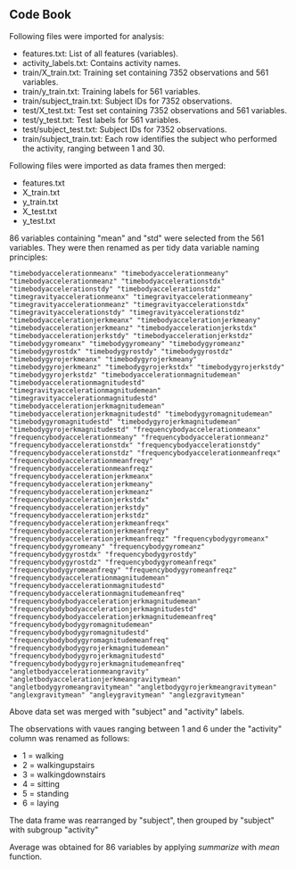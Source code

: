 ## Code Book

Following files were imported for analysis:
* features.txt: List of all features (variables).
* activity_labels.txt: Contains activity names.
* train/X_train.txt: Training set containing 7352 observations and 561 variables.
* train/y_train.txt: Training labels for 561 variables.
* train/subject_train.txt: Subject IDs for 7352 observations.
* test/X_test.txt: Test set containing 7352 observations and 561 variables.
* test/y_test.txt: Test labels for 561 variables.
* test/subject_test.txt: Subject IDs for 7352 observations.
* train/subject_train.txt: Each row identifies the subject who performed the activity, ranging between 1 and 30.


Following files were imported as data frames then merged:
* features.txt
* X_train.txt
* y_train.txt
* X_test.txt
* y_test.txt

86 variables containing "mean" and "std" were selected from the 561 variables. They were then renamed as per tidy data variable naming principles:
```
"timebodyaccelerationmeanx" "timebodyaccelerationmeany" "timebodyaccelerationmeanz" "timebodyaccelerationstdx" "timebodyaccelerationstdy" "timebodyaccelerationstdz" "timegravityaccelerationmeanx" "timegravityaccelerationmeany" "timegravityaccelerationmeanz" "timegravityaccelerationstdx" "timegravityaccelerationstdy" "timegravityaccelerationstdz" "timebodyaccelerationjerkmeanx" "timebodyaccelerationjerkmeany" "timebodyaccelerationjerkmeanz" "timebodyaccelerationjerkstdx" "timebodyaccelerationjerkstdy" "timebodyaccelerationjerkstdz" "timebodygyromeanx" "timebodygyromeany" "timebodygyromeanz" "timebodygyrostdx" "timebodygyrostdy" "timebodygyrostdz" "timebodygyrojerkmeanx" "timebodygyrojerkmeany" "timebodygyrojerkmeanz" "timebodygyrojerkstdx" "timebodygyrojerkstdy" "timebodygyrojerkstdz" "timebodyaccelerationmagnitudemean" "timebodyaccelerationmagnitudestd" "timegravityaccelerationmagnitudemean" "timegravityaccelerationmagnitudestd" "timebodyaccelerationjerkmagnitudemean" "timebodyaccelerationjerkmagnitudestd" "timebodygyromagnitudemean" "timebodygyromagnitudestd" "timebodygyrojerkmagnitudemean" "timebodygyrojerkmagnitudestd" "frequencybodyaccelerationmeanx" "frequencybodyaccelerationmeany" "frequencybodyaccelerationmeanz" "frequencybodyaccelerationstdx" "frequencybodyaccelerationstdy" "frequencybodyaccelerationstdz" "frequencybodyaccelerationmeanfreqx" "frequencybodyaccelerationmeanfreqy" "frequencybodyaccelerationmeanfreqz" "frequencybodyaccelerationjerkmeanx" "frequencybodyaccelerationjerkmeany" "frequencybodyaccelerationjerkmeanz" "frequencybodyaccelerationjerkstdx" "frequencybodyaccelerationjerkstdy" "frequencybodyaccelerationjerkstdz" "frequencybodyaccelerationjerkmeanfreqx" "frequencybodyaccelerationjerkmeanfreqy" "frequencybodyaccelerationjerkmeanfreqz" "frequencybodygyromeanx" "frequencybodygyromeany" "frequencybodygyromeanz" "frequencybodygyrostdx" "frequencybodygyrostdy" "frequencybodygyrostdz" "frequencybodygyromeanfreqx" "frequencybodygyromeanfreqy" "frequencybodygyromeanfreqz" "frequencybodyaccelerationmagnitudemean" "frequencybodyaccelerationmagnitudestd" "frequencybodyaccelerationmagnitudemeanfreq" "frequencybodybodyaccelerationjerkmagnitudemean" "frequencybodybodyaccelerationjerkmagnitudestd" "frequencybodybodyaccelerationjerkmagnitudemeanfreq" "frequencybodybodygyromagnitudemean" "frequencybodybodygyromagnitudestd" "frequencybodybodygyromagnitudemeanfreq" "frequencybodybodygyrojerkmagnitudemean" "frequencybodybodygyrojerkmagnitudestd" "frequencybodybodygyrojerkmagnitudemeanfreq" "angletbodyaccelerationmeangravity" "angletbodyaccelerationjerkmeangravitymean" "angletbodygyromeangravitymean" "angletbodygyrojerkmeangravitymean" "anglexgravitymean" "angleygravitymean" "anglezgravitymean"
```

Above data set was merged with "subject" and "activity" labels.

The observations with vaues ranging between 1 and 6 under the "activity" column was renamed as follows:
* 1 = walking
* 2 = walkingupstairs
* 3 = walkingdownstairs
* 4 = sitting
* 5 = standing
* 6 = laying

The data frame was rearranged by "subject", then grouped by "subject" with subgroup "activity"

Average was obtained for 86 variables by applying *summarize* with *mean* function.
